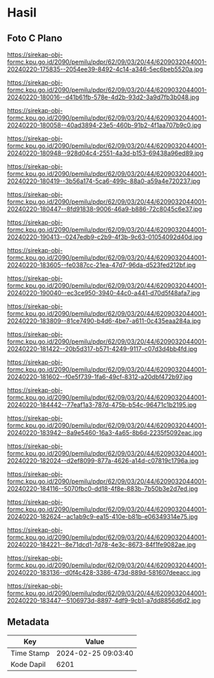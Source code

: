 # Hasil

## Foto C Plano

https://sirekap-obj-formc.kpu.go.id/2090/pemilu/pdpr/62/09/03/20/44/6209032044001-20240220-175835--2054ee39-8492-4c14-a346-5ec6beb5520a.jpg

https://sirekap-obj-formc.kpu.go.id/2090/pemilu/pdpr/62/09/03/20/44/6209032044001-20240220-180016--d41b61fb-578e-4d2b-93d2-3a9d7fb3b048.jpg

https://sirekap-obj-formc.kpu.go.id/2090/pemilu/pdpr/62/09/03/20/44/6209032044001-20240220-180058--40ad3894-23e5-460b-91b2-4f1aa707b9c0.jpg

https://sirekap-obj-formc.kpu.go.id/2090/pemilu/pdpr/62/09/03/20/44/6209032044001-20240220-180948--928d04c4-2551-4a3d-b153-69438a96ed89.jpg

https://sirekap-obj-formc.kpu.go.id/2090/pemilu/pdpr/62/09/03/20/44/6209032044001-20240220-180419--3b56a174-5ca6-499c-88a0-a59a4e720237.jpg

https://sirekap-obj-formc.kpu.go.id/2090/pemilu/pdpr/62/09/03/20/44/6209032044001-20240220-180447--8fd91838-9006-46a9-b886-72c8045c6e37.jpg

https://sirekap-obj-formc.kpu.go.id/2090/pemilu/pdpr/62/09/03/20/44/6209032044001-20240220-190413--0247edb9-c2b9-4f3b-9c63-01054092d40d.jpg

https://sirekap-obj-formc.kpu.go.id/2090/pemilu/pdpr/62/09/03/20/44/6209032044001-20240220-183605--fe0387cc-21ea-47d7-96da-d523fed212bf.jpg

https://sirekap-obj-formc.kpu.go.id/2090/pemilu/pdpr/62/09/03/20/44/6209032044001-20240220-190040--ec3ce950-3940-44c0-a441-d70d5f48afa7.jpg

https://sirekap-obj-formc.kpu.go.id/2090/pemilu/pdpr/62/09/03/20/44/6209032044001-20240220-183809--81ce7490-b4d6-4be7-a611-0c435eaa284a.jpg

https://sirekap-obj-formc.kpu.go.id/2090/pemilu/pdpr/62/09/03/20/44/6209032044001-20240220-181422--20b5d317-b571-4249-9117-c07d3d4bb4fd.jpg

https://sirekap-obj-formc.kpu.go.id/2090/pemilu/pdpr/62/09/03/20/44/6209032044001-20240220-181602--f0e5f739-1fa6-49cf-8312-a20dbf472b97.jpg

https://sirekap-obj-formc.kpu.go.id/2090/pemilu/pdpr/62/09/03/20/44/6209032044001-20240220-184442--77eaf1a3-787d-475b-b54c-96471c1b2195.jpg

https://sirekap-obj-formc.kpu.go.id/2090/pemilu/pdpr/62/09/03/20/44/6209032044001-20240220-183942--8a9e5460-16a3-4a65-8b6d-2235f5092eac.jpg

https://sirekap-obj-formc.kpu.go.id/2090/pemilu/pdpr/62/09/03/20/44/6209032044001-20240220-182024--d2ef8099-877a-4626-a14d-c07819c1796a.jpg

https://sirekap-obj-formc.kpu.go.id/2090/pemilu/pdpr/62/09/03/20/44/6209032044001-20240220-184116--5070fbc0-dd18-4f8e-883b-7b50b3e2d7ed.jpg

https://sirekap-obj-formc.kpu.go.id/2090/pemilu/pdpr/62/09/03/20/44/6209032044001-20240220-182624--ac1ab9c9-ea15-410e-b81b-e06349314e75.jpg

https://sirekap-obj-formc.kpu.go.id/2090/pemilu/pdpr/62/09/03/20/44/6209032044001-20240220-184221--8e71dcd1-7d78-4e3c-8673-84f1fe9082ae.jpg

https://sirekap-obj-formc.kpu.go.id/2090/pemilu/pdpr/62/09/03/20/44/6209032044001-20240220-183136--d0f4c428-3386-473d-889d-581607deeacc.jpg

https://sirekap-obj-formc.kpu.go.id/2090/pemilu/pdpr/62/09/03/20/44/6209032044001-20240220-183447--5106973d-8897-4df9-9cb1-a7dd8856d6d2.jpg


## Metadata

| Key        | Value               |
| ---------- | ------------------- |
| Time Stamp | 2024-02-25 09:03:40 |
| Kode Dapil | 6201                |



